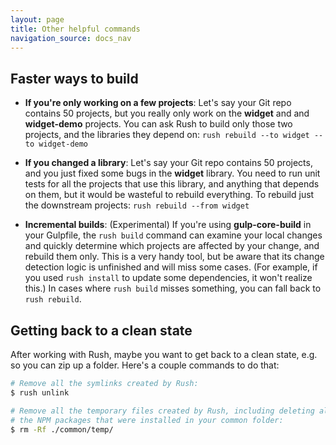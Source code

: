```yaml
---
layout: page
title: Other helpful commands
navigation_source: docs_nav
---
```


## Faster ways to build

- **If you're only working on a few projects**: Let's say your Git repo contains 50 projects, but you really only work on the **widget** and and **widget-demo** projects.  You can ask Rush to build only those two projects, and the libraries they depend on:  `rush rebuild --to widget --to widget-demo`

- **If you changed a library**: Let's say your Git repo contains 50 projects, and you just fixed some bugs in the **widget** library.  You need to run unit tests for all the projects that use this library, and anything that depends on them, but it would be wasteful to rebuild everything.  To rebuild just the downstream projects:  `rush rebuild --from widget`

- **Incremental builds**: (Experimental) If you're using **gulp-core-build** in your Gulpfile, the `rush build` command can examine your local changes and quickly determine which projects are affected by your change, and rebuild them only.  This is a very handy tool, but be aware that its change detection logic is unfinished and will miss some cases.  (For example, if you used `rush install` to update some dependencies, it won't realize this.)  In cases where `rush build` misses something, you can fall back to `rush rebuild`.

## Getting back to a clean state

After working with Rush, maybe you want to get back to a clean state, e.g. so you can zip up a folder.  Here's a couple commands to do that:

```sh
# Remove all the symlinks created by Rush:
$ rush unlink

# Remove all the temporary files created by Rush, including deleting all
# the NPM packages that were installed in your common folder:
$ rm -Rf ./common/temp/
```
